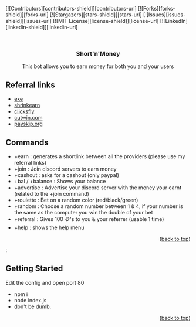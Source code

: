 <!-- Improved compatibility of back to top link: See: https://github.com/othneildrew/Best-README-Template/pull/73 -->
<a name="readme-top"></a>
<!--
*** Thanks for checking out the Best-README-Template. If you have a suggestion
*** that would make this better, please fork the repo and create a pull request
*** or simply open an issue with the tag "enhancement".
*** Don't forget to give the project a star!
*** Thanks again! Now go create something AMAZING! :D
-->



<!-- PROJECT SHIELDS -->
<!--
*** I'm using markdown "reference style" links for readability.
*** Reference links are enclosed in brackets [ ] instead of parentheses ( ).
*** See the bottom of this document for the declaration of the reference variables
*** for contributors-url, forks-url, etc. This is an optional, concise syntax you may use.
*** https://www.markdownguide.org/basic-syntax/#reference-style-links
-->
[![Contributors][contributors-shield]][contributors-url]
[![Forks][forks-shield]][forks-url]
[![Stargazers][stars-shield]][stars-url]
[![Issues][issues-shield]][issues-url]
[![MIT License][license-shield]][license-url]
[![LinkedIn][linkedin-shield]][linkedin-url]



<!-- PROJECT LOGO -->
<br />
<div align="center">
  <h3 align="center">Short'n'Money</h3>

  <p align="center">
    This bot allows you to earn money for both you and your users 
  </p>
</div>



<!-- ABOUT THE PROJECT -->
## Referral links
- [exe](https://exe.io/ref/sxzuu)
- [shrinkearn](https://shrinkearn.com/ref/sxzuu)
- [clicksfly](https://clicksfly.com/ref/SxZuu)
- [cutwin.com](https://cutwin.com/ref/sxzuu)
- [payskip.org](https://payskip.org/ref/sxzuu)

<!-- ABOUT THE PROJECT -->
## Commands

- +earn : generates a shortlink between all the providers (please use my referral links)
- +join : Join discord servers to earn money
- +cashout : asks for a cashout (only paypal)
- +bal / +balance : Shows your balance
- +advertise : Advertise your discord server with the money your earnt (related to the +join command)
- +roulette : Bet on a random color (red/black/green)
- +random : Choose a random number between 1 & 4, if your number is the same as the computer you win the double of your bet
- +referral : Gives 100 🪙's to you & your referrer (usable 1 time)
- +help : shows the help menu 
<p align="right">(<a href="#readme-top">back to top</a>)</p>


 : 
<!-- GETTING STARTED -->
## Getting Started
Edit the config and open port 80

- npm i 
- node index.js
- don't be dumb.

<p align="right">(<a href="#readme-top">back to top</a>)</p>
